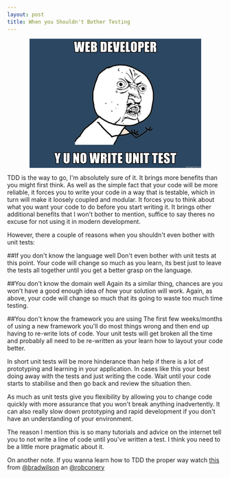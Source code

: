 ```yaml
---
layout: post
title: When you Shouldn't Bother Testing
---
```


<p><img src="/img/why-you-no-test.jpg" style="width:400px;margin-left:auto;margin-right:auto;display:block;" /></p>

TDD is the way to go, I'm absolutely sure of it. It brings more benefits than you might first think. As well as the simple fact that your code will be more reliable, it forces you to write your code in a way that is testable, which in turn will make it loosely coupled and modular. It forces you to think about what you want your code to do before you start writing it. It brings other additional benefits that I won't bother to mention, suffice to say theres no excuse for not using it in modern development.
		
However, there a couple of reasons when you shouldn't even bother with unit tests:

##If you don't know the language well
Don't even bother with unit tests at this point. Your code will change so much as you learn, its best just to leave the tests all together until you get a better grasp on the language.

##You don't know the domain well
Again its a similar thing, chances are you won't have a good enough idea of how your solution will work. Again, as above, your code will change so much that its going to waste too much time testing.

##You don't know the framework you are using
The first few weeks/months of using a new framework you'll do most things wrong and then end up having to re-write lots of code. Your unit tests will get broken all the time and probably all need to be re-written as your learn how to layout your code better.

In short unit tests will be more hinderance than help if there is a lot of prototyping and learning in your application. In cases like this your best doing away with the tests and just writing the code. Wait until your code starts to stabilise and then go back and review the situation then. 

As much as unit tests give you flexibility by allowing you to change code quickly with more assurance that you won't break anything inadvertently. It can also really slow down prototyping and rapid development if you don't have an understanding of your environment.

The reason I mention this is so many tutorials and advice on the internet tell you to not write a line of code until you've written a test. I think you need to be a little more pragmatic about it.

On another note. If you wanna learn how to TDD the proper way watch [this](http://tekpub.com/productions/ft_tdd_wilson) from [@bradwilson](https://twitter.com/bradwilson) an [@robconery](https://twitter.com/robconery)